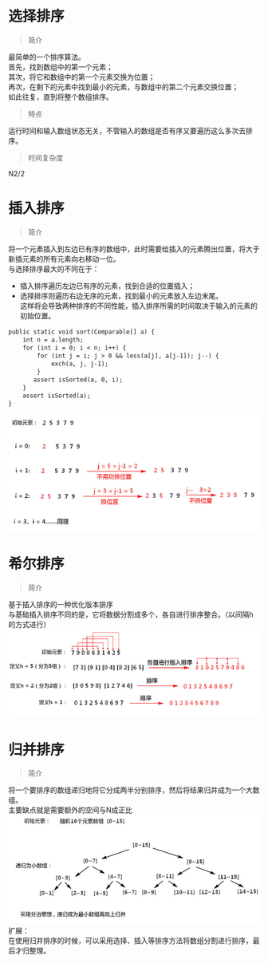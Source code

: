 # 选择排序
>简介  

最简单的一个排序算法。  
首先，找到数组中的第一个元素；  
其次，将它和数组中的第一个元素交换为位置；  
再次，在剩下的元素中找到最小的元素，与数组中的第二个元素交换位置；  
如此往复，直到将整个数组排序。

> 特点   

运行时间和输入数组状态无关，不管输入的数组是否有序又要遍历这么多次去排序。  

> 时间复杂度  

N2/2


# 插入排序  
> 简介  

将一个元素插入到左边已有序的数组中，此时需要给插入的元素腾出位置，将大于新插元素的所有元素向右移动一位。  
与选择排序最大的不同在于：   
* 插入排序遍历左边已有序的元素，找到合适的位置插入；
* 选择排序则遍历右边无序的元素，找到最小的元素放入左边末尾。  
这样将会导致两种排序的不同性能，插入排序所需的时间取决于输入的元素的初始位置。   

```
public static void sort(Comparable[] a) {
	int n = a.length;
	for (int i = 0; i < n; i++) {
    	for (int j = i; j > 0 && less(a[j], a[j-1]); j--) {
       		exch(a, j, j-1);
       	}
       assert isSorted(a, 0, i);
   	}
   	assert isSorted(a);
}
```
![image](https://raw.githubusercontent.com/suifeng412/CodeLib/master/algorithm/public/2018-10-03_112340.jpg)


# 希尔排序
> 简介

基于插入排序的一种优化版本排序  
与基础插入排序不同的是，它将数据分割成多个，各自进行排序整合。（以间隔h的方式进行）  
![image](https://raw.githubusercontent.com/suifeng412/CodeLib/master/algorithm/public/2018-10-04_163048.jpg)


# 归并排序
> 简介

将一个要排序的数组递归地将它分成两半分别排序，然后将结果归并成为一个大数组。  
主要缺点就是需要额外的空间与N成正比    
![image](https://raw.githubusercontent.com/suifeng412/CodeLib/master/algorithm/public/2018-10-05_162422.jpg)  
扩展：  
在使用归并排序的时候，可以采用选择、插入等排序方法将数组分割进行排序，最后才归整理。

















